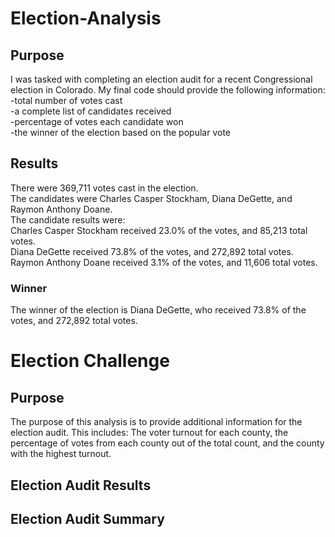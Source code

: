 # Election-Analysis
## Purpose
I was tasked with completing an election audit for a recent Congressional election in Colorado.
My final code should provide the following information:\
-total number of votes cast\
-a complete list of candidates received\
-percentage of votes each candidate won\
-the winner of the election based on the popular vote
## Results
There were 369,711 votes cast in the election.\
The candidates were Charles Casper Stockham, Diana DeGette, and Raymon Anthony Doane.\
The candidate results were:\
Charles Casper Stockham received 23.0% of the votes, and 85,213 total votes.\
Diana DeGette received 73.8% of the votes, and 272,892 total votes.\
Raymon Anthony Doane received 3.1% of the votes, and 11,606 total votes.
### Winner
The winner of the election is Diana DeGette, who received 73.8% of the votes, and 272,892 total votes.
# Election Challenge
## Purpose
The purpose of this analysis is to provide additional information for the election audit.
This includes: The voter turnout for each county,
the percentage of votes from each county out of the total count, and
the county with the highest turnout.
## Election Audit Results
## Election Audit Summary
